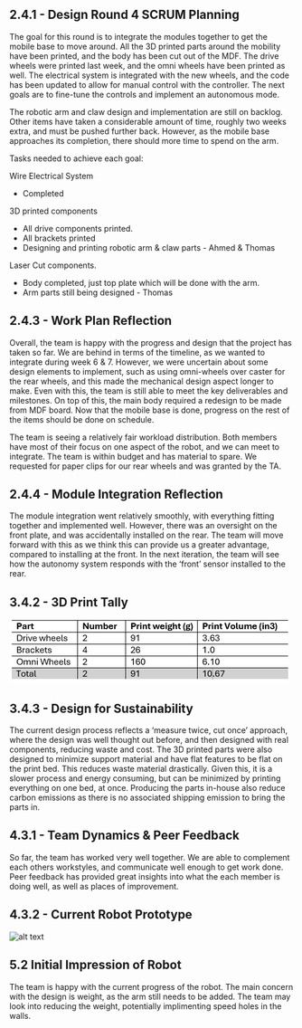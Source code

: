 ## 2.4.1 - Design Round 4 SCRUM Planning 
The goal for this round is to integrate the modules together to get the mobile base to move around. All the 3D printed parts around the mobility have been printed, and the body has been cut out of the MDF. The drive wheels were printed last week, and the omni wheels have been printed as well. The electrical system is integrated with the new wheels, and the code has been updated to allow for manual control with the controller. The next goals are to fine-tune the controls and implement an autonomous mode. 

The robotic arm and claw design and implementation are still on backlog. Other items have taken a considerable amount of time, roughly two weeks extra, and must be pushed further back. However, as the mobile base approaches its completion, there should more time to spend on the arm. 

Tasks needed to achieve each goal:

Wire Electrical System
-	Completed

3D printed components
-	All drive components printed. 
-	All brackets printed
-	Designing and printing robotic arm & claw parts - Ahmed & Thomas 

Laser Cut components.
-	Body completed, just top plate which will be done with the arm.
-	Arm parts still being designed - Thomas


## 2.4.3 - Work Plan Reflection
Overall, the team is happy with the progress and design that the project has taken so far. We are behind in terms of the timeline, as we wanted to integrate during week 6 & 7. However, we were uncertain about some design elements to implement, such as using omni-wheels over caster for the rear wheels, and this made the mechanical design aspect longer to make. Even with this, the team is still able to meet the key deliverables and milestones. On top of this, the main body required a redesign to be made from MDF board. Now that the mobile base is done, progress on the rest of the items should be done on schedule. 

The team is seeing a relatively fair workload distribution. Both members have most of their focus on one aspect of the robot, and we can meet to integrate. The team is within budget and has material to spare. We requested for paper clips for our rear wheels and was granted by the TA. 


## 2.4.4 - Module Integration Reflection 
The module integration went relatively smoothly, with everything fitting together and implemented well. However, there was an oversight on the front plate, and was accidentally installed on the rear. The team will move forward with this as we think this can provide us a greater advantage, compared to installing at the front. In the next iteration, the team will see how the autonomy system responds with the ‘front’ sensor installed to the rear. 

## 3.4.2 - 3D Print Tally

![alt text](image.png)

## 3.4.3 - Design for Sustainability
The current design process reflects a ‘measure twice, cut once’ approach, where the design was well thought out before, and then designed with real components, reducing waste and cost. The 3D printed parts were also designed to minimize support material and have flat features to be flat on the print bed. This reduces waste material drastically. Given this, it is a slower process and energy consuming, but can be minimized by printing everything on one bed, at once. Producing the parts in-house also reduce carbon emissions as there is no associated shipping emission to bring the parts in. 


## 4.3.1 - Team Dynamics & Peer Feedback

So far, the team has worked very well together. We are able to complement each others workstyles, and communicate well enough to get work done. Peer feedback has provided great insights into what the each member is doing well, as well as places of improvement.

## 4.3.2 - Current Robot Prototype
![alt text](image-2.png)

## 5.2 Initial Impression of Robot
The team is happy with the current progress of the robot. The main concern with the design is weight, as the arm still needs to be added. The team may look into reducing the weight, potentially implimenting speed holes in the walls. 



